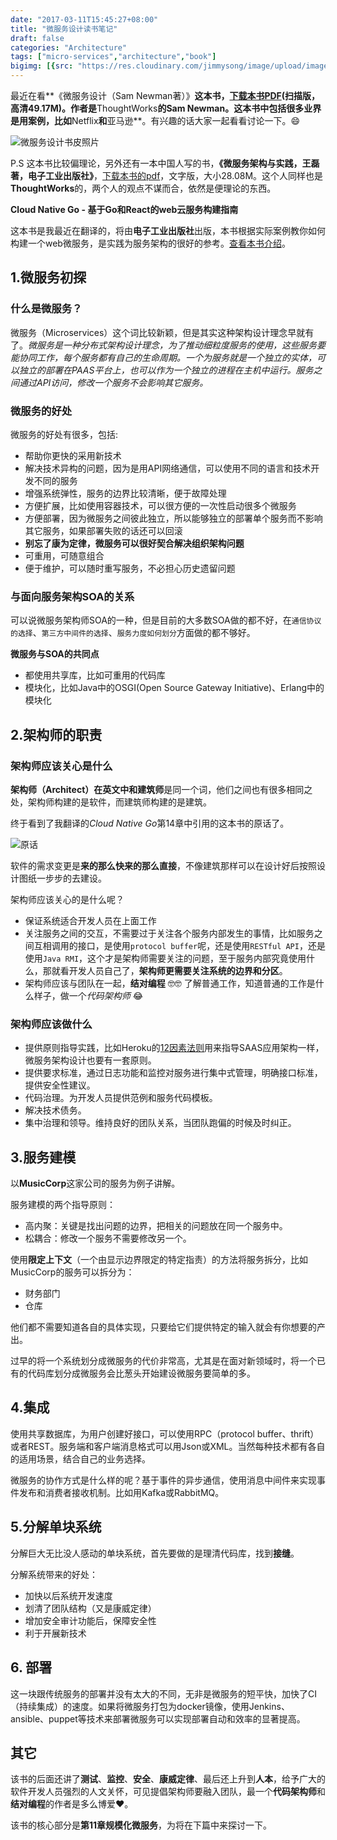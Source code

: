 ```yaml
---
date: "2017-03-11T15:45:27+08:00"
title: "微服务设计读书笔记"
draft: false
categories: "Architecture"
tags: ["micro-services","architecture","book"]
bigimg: [{src: "https://res.cloudinary.com/jimmysong/image/upload/images/20160625036.jpg", desc: "青海湖畔  Jun 25,2016"}]
---
```


最近在看**《微服务设计（Sam Newman著）》**这本书，[下载本书PDF](https://res.cloudinary.com/jimmysong/image/upload/images/docs/%E5%BE%AE%E6%9C%8D%E5%8A%A1%E8%AE%BE%E8%AE%A1%E4%B8%AD%E6%96%87%E5%AE%8C%E6%95%B4%E7%89%88-Sam%20Newman-%E4%BA%BA%E6%B0%91%E9%82%AE%E7%94%B5%E5%87%BA%E7%89%88%E7%A4%BE.pdf)(扫描版，高清49.17M)。作者是**ThoughtWorks**的Sam Newman。这本书中包括很多业界是用案例，比如**Netflix**和**亚马逊**。有兴趣的话大家一起看看讨论一下。😄


![微服务设计书皮照片](https://res.cloudinary.com/jimmysong/image/upload/images/building-microservices-book-cover.jpg)

P.S 这本书比较偏理论，另外还有一本中国人写的书，**《微服务架构与实践，王磊著，电子工业出版社》**，[下载本书的pdf](https://res.cloudinary.com/jimmysong/image/upload/images/docs/%E5%BE%AE%E6%9C%8D%E5%8A%A1%E6%9E%B6%E6%9E%84%E4%B8%8E%E5%AE%9E%E8%B7%B5-%E7%8E%8B%E7%A3%8A%E8%91%97-%E7%94%B5%E5%AD%90%E5%B7%A5%E4%B8%9A%E5%87%BA%E7%89%88%E7%A4%BE.pdf)，文字版，大小28.08M。这个人同样也是**ThoughtWorks**的，两个人的观点不谋而合，依然是便理论的东西。

**Cloud Native Go - 基于Go和React的web云服务构建指南**

这本书是我最近在翻译的，将由**电子工业出版社**出版，本书根据实际案例教你如何构建一个web微服务，是实践为服务架构的很好的参考。[查看本书介绍](https://jimmysong.io/talks/cloud-native-go/)。

## 1.微服务初探

### 什么是微服务？

微服务（Microservices）这个词比较新颖，但是其实这种架构设计理念早就有了。*微服务是一种分布式架构设计理念，为了推动细粒度服务的使用，这些服务要能协同工作，每个服务都有自己的生命周期。一个为服务就是一个独立的实体，可以独立的部署在PAAS平台上，也可以作为一个独立的进程在主机中运行。服务之间通过API访问，修改一个服务不会影响其它服务。*

### 微服务的好处

微服务的好处有很多，包括:

- 帮助你更快的采用新技术
- 解决技术异构的问题，因为是用API网络通信，可以使用不同的语言和技术开发不同的服务
- 增强系统弹性，服务的边界比较清晰，便于故障处理
- 方便扩展，比如使用容器技术，可以很方便的一次性启动很多个微服务
- 方便部署，因为微服务之间彼此独立，所以能够独立的部署单个服务而不影响其它服务，如果部署失败的话还可以回滚
- **别忘了康为定律，微服务可以很好契合解决组织架构问题**
- 可重用，可随意组合
- 便于维护，可以随时重写服务，不必担心历史遗留问题

### 与面向服务架构SOA的关系

可以说微服务架构师SOA的一种，但是目前的大多数SOA做的都不好，在`通信协议的选择`、`第三方中间件的选择`、`服务力度如何划分`方面做的都不够好。

**微服务与SOA的共同点**

- 都使用共享库，比如可重用的代码库
- 模块化，比如Java中的OSGI(Open Source Gateway Initiative)、Erlang中的模块化

## 2.架构师的职责

### 架构师应该关心是什么

**架构师（Architect）**在英文中和**建筑师**是同一个词，他们之间也有很多相同之处，架构师构建的是软件，而建筑师构建的是建筑。

终于看到了我翻译的*Cloud Native Go*第14章中引用的这本书的原话了。

![原话](https://res.cloudinary.com/jimmysong/image/upload/images/building-microservices-reference.jpg)

软件的需求变更是**来的那么快来的那么直接**，不像建筑那样可以在设计好后按照设计图纸一步步的去建设。

架构师应该关心的是什么呢？

- 保证系统适合开发人员在上面工作
- 关注服务之间的交互，不需要过于关注各个服务内部发生的事情，比如服务之间互相调用的接口，是使用`protocol buffer`呢，还是使用`RESTful API`，还是使用`Java RMI`，这个才是架构师需要关注的问题，至于服务内部究竟使用什么，那就看开发人员自己了，**架构师更需要关注系统的边界和分区**。
- 架构师应该与团队在一起，**结对编程** 🤓🤓 了解普通工作，知道普通的工作是什么样子，做一个*代码架构师* 😂


### 架构师应该做什么

- 提供原则指导实践，比如Heroku的[12因素法则](https://jimmysong.io/blogs/12-factor-app/)用来指导SAAS应用架构一样，微服务架构设计也要有一套原则。
- 提供要求标准，通过日志功能和监控对服务进行集中式管理，明确接口标准，提供安全性建议。
- 代码治理。为开发人员提供范例和服务代码模板。
- 解决技术债务。
- 集中治理和领导。维持良好的团队关系，当团队跑偏的时候及时纠正。

## 3.服务建模

以**MusicCorp**这家公司的服务为例子讲解。

服务建模的两个指导原则：

- 高内聚：关键是找出问题的边界，把相关的问题放在同一个服务中。
- 松耦合：修改一个服务不需要修改另一个。

使用**限定上下文**（一个由显示边界限定的特定指责）的方法将服务拆分，比如MusicCorp的服务可以拆分为：

- 财务部门
- 仓库

他们都不需要知道各自的具体实现，只要给它们提供特定的输入就会有你想要的产出。

过早的将一个系统划分成微服务的代价非常高，尤其是在面对新领域时，将一个已有的代码库划分成微服务会比葱头开始建设微服务要简单的多。

## 4.集成

使用共享数据库，为用户创建好接口，可以使用RPC（protocol buffer、thrift）或者REST。服务端和客户端消息格式可以用Json或XML。当然每种技术都有各自的适用场景，结合自己的业务选择。

微服务的协作方式是什么样的呢？基于事件的异步通信，使用消息中间件来实现事件发布和消费者接收机制。比如用Kafka或RabbitMQ。

## 5.分解单块系统

分解巨大无比没人感动的单块系统，首先要做的是理清代码库，找到**接缝**。

分解系统带来的好处：

- 加快以后系统开发速度
- 划清了团队结构（又是康威定律）
- 增加安全审计功能后，保障安全性
- 利于开展新技术

## 6. 部署

这一块跟传统服务的部署并没有太大的不同，无非是微服务的短平快，加快了CI（持续集成）的速度。如果将微服务打包为docker镜像，使用Jenkins、ansible、puppet等技术来部署微服务可以实现部署自动和效率的显著提高。

## 其它

该书的后面还讲了**测试**、**监控**、**安全**、**康威定律**、最后还上升到**人本**，给予广大的软件开发人员强烈的人文关怀，可见提倡架构师要融入团队，最一个**代码架构师**和**结对编程**的作者是多么博爱❤️。

该书的核心部分是**第11章规模化微服务**，为将在下篇中来探讨一下。
